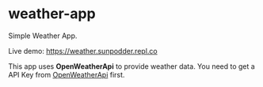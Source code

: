 # weather-app
Simple Weather App.

Live demo: https://weather.sunpodder.repl.co

This app uses <b>OpenWeatherApi</b> to provide weather data. You need to get a API Key from <a href="https://openweather.org/api">OpenWeatherApi</a> first.
